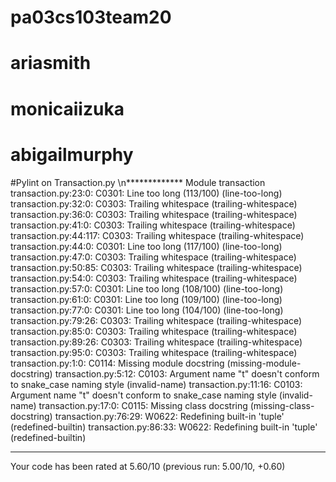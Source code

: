 # pa03cs103team20
# ariasmith
# monicaiizuka
# abigailmurphy


#Pylint on Transaction.py
\n************* Module transaction
transaction.py:23:0: C0301: Line too long (113/100) (line-too-long)
transaction.py:32:0: C0303: Trailing whitespace (trailing-whitespace)
transaction.py:36:0: C0303: Trailing whitespace (trailing-whitespace)
transaction.py:41:0: C0303: Trailing whitespace (trailing-whitespace)
transaction.py:44:117: C0303: Trailing whitespace (trailing-whitespace)
transaction.py:44:0: C0301: Line too long (117/100) (line-too-long)
transaction.py:47:0: C0303: Trailing whitespace (trailing-whitespace)
transaction.py:50:85: C0303: Trailing whitespace (trailing-whitespace)
transaction.py:54:0: C0303: Trailing whitespace (trailing-whitespace)
transaction.py:57:0: C0301: Line too long (108/100) (line-too-long)
transaction.py:61:0: C0301: Line too long (109/100) (line-too-long)
transaction.py:77:0: C0301: Line too long (104/100) (line-too-long)
transaction.py:79:26: C0303: Trailing whitespace (trailing-whitespace)
transaction.py:85:0: C0303: Trailing whitespace (trailing-whitespace)
transaction.py:89:26: C0303: Trailing whitespace (trailing-whitespace)
transaction.py:95:0: C0303: Trailing whitespace (trailing-whitespace)
transaction.py:1:0: C0114: Missing module docstring (missing-module-docstring)
transaction.py:5:12: C0103: Argument name "t" doesn't conform to snake_case naming style (invalid-name)
transaction.py:11:16: C0103: Argument name "t" doesn't conform to snake_case naming style (invalid-name)
transaction.py:17:0: C0115: Missing class docstring (missing-class-docstring)
transaction.py:76:29: W0622: Redefining built-in 'tuple' (redefined-builtin)
transaction.py:86:33: W0622: Redefining built-in 'tuple' (redefined-builtin)

------------------------------------------------------------------
Your code has been rated at 5.60/10 (previous run: 5.00/10, +0.60)


